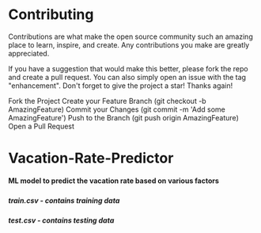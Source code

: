 # Contributing
Contributions are what make the open source community such an amazing place to learn, inspire, and create. Any contributions you make are greatly appreciated.

If you have a suggestion that would make this better, please fork the repo and create a pull request. You can also simply open an issue with the tag "enhancement". Don't forget to give the project a star! Thanks again!

Fork the Project
Create your Feature Branch (git checkout -b AmazingFeature)
Commit your Changes (git commit -m 'Add some AmazingFeature')
Push to the Branch (git push origin AmazingFeature)
Open a Pull Request

# Vacation-Rate-Predictor

#### ML model to predict the vacation rate based on various factors

### 
##### train.csv - contains training data
##### test.csv - contains testing data 
